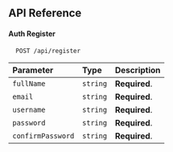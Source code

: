 ## API Reference

#### Auth Register

```http
  POST /api/register
```

| Parameter         | Type     | Description   |
| :---------------- | :------- | :------------ |
| `fullName`        | `string` | **Required**. |
| `email`           | `string` | **Required**. |
| `username`        | `string` | **Required**. |
| `password`        | `string` | **Required**. |
| `confirmPassword` | `string` | **Required**. |
